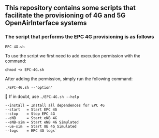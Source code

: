 ## This repository contains some scripts that facilitate the provisioning of 4G and 5G OpenAirInterface systems

### The script that performs the EPC 4G provisioning is as follows

`EPC-4G.sh`

To use the script we first need to add execution permission with the command:

    chmod +x EPC-4G.sh

After adding the permission, simply run the following command:

    ./EPC-4G.sh --"option"

🌱 If in doubt, use `./EPC-4G.sh --help`

    --install = Install all dependences for EPC 4G
    --start   = Start EPC 4G
    --stop    = Stop EPC 4G 
    --eNB     = Start eNB 4G
    --eNB-sim = Start eNB 4G Simulated
    --ue-sim  = Start UE 4G Simulated 
    --logs    = EPC 4G logs`
